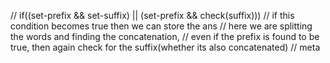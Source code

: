 // if((set-prefix && set-suffix) || (set-prefix && check(suffix)))
// if this condition becomes true then we can store the ans
// here we are splitting the words and finding the concatenation,
// even if the prefix is found to be true, then again check for the suffix(whether its also concatenated)
// meta